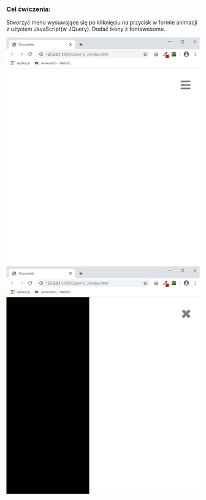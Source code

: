 <h3>Cel ćwiczenia:</h3>
<p>Stworzyć menu wysuwające się po kliknięciu na przycisk w formie animacji z użyciem JavaScript(w JQuery). Dodać ikony z fontawesome.</p>

<img src="Screenshot1.png" alt="Tu powinien być Screenshot1">

<img src="Screenshot2.png" alt="Tu powinien być Screenshot2">
